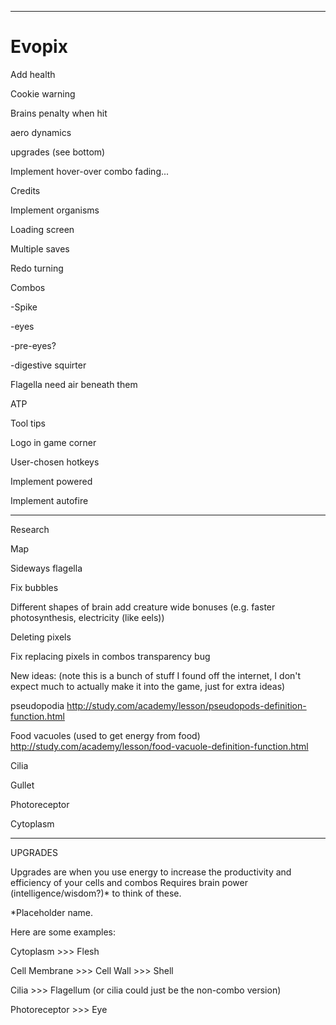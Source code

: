 ***
# Evopix

Add health

Cookie warning

Brains penalty when hit

aero dynamics

upgrades (see bottom)

Implement hover-over combo fading...

Credits

Implement organisms

Loading screen

Multiple saves

Redo turning

Combos

-Spike

-eyes

-pre-eyes?

-digestive squirter

Flagella need air beneath them

ATP

Tool tips

Logo in game corner

User-chosen hotkeys

Implement powered

Implement autofire


*****************************************************************************************************************

Research

Map

Sideways flagella

Fix bubbles

Different shapes of brain add creature wide bonuses (e.g. faster photosynthesis, electricity (like eels))

Deleting pixels

Fix replacing pixels in combos transparency bug

New ideas: (note this is a bunch of stuff I found off the internet, I don't expect much to actually make it into the game, just for extra ideas)

pseudopodia
http://study.com/academy/lesson/pseudopods-definition-function.html

Food vacuoles (used to get energy from food)
http://study.com/academy/lesson/food-vacuole-definition-function.html

Cilia

Gullet

Photoreceptor

Cytoplasm

*****************
UPGRADES

Upgrades are when you use energy to increase the productivity and efficiency of your cells and combos
Requires brain power (intelligence/wisdom?)* to think of these.

*Placeholder name.

Here are some examples:

Cytoplasm >>> Flesh

Cell Membrane >>> Cell Wall >>> Shell

Cilia >>> Flagellum (or cilia could just be the non-combo version)

Photoreceptor >>> Eye
